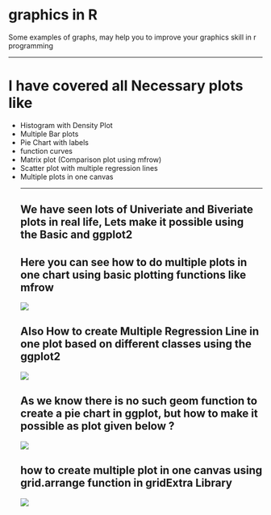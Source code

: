# graphics in R
Some examples of graphs, may help you to improve your graphics skill in r programming

<hr>

# I have covered all Necessary plots like

<ul>
  <li> Histogram with Density Plot 
  <li> Multiple Bar plots
  <li> Pie Chart with labels
    <li> function curves
  <li> Matrix plot (Comparison plot using mfrow)
  <li>  Scatter plot with multiple regression lines
<li> Multiple plots in one canvas


<hr>

## We have seen lots of Univeriate and Biveriate plots in real life, Lets make it possible using the Basic and ggplot2

## Here you can see how to do multiple plots in one chart using basic plotting functions like mfrow

<img src="https://github.com/neoaman/graphics/blob/master/Rplot01.jpeg?raw=true">

## Also How to create Multiple Regression Line in one plot based on different classes using the ggplot2

<img src="https://github.com/neoaman/graphics/blob/master/Rplot02.jpeg?raw=true">

## As we know there is no such geom function to create a pie chart in ggplot, but how to make it possible as plot given below ?

<img src="https://github.com/neoaman/graphics/blob/master/Rplot.jpeg?raw=true">

## how to create multiple plot in one canvas using grid.arrange function in gridExtra Library

<img src="https://github.com/neoaman/graphics/blob/master/Rplot03.jpeg?raw=true">
